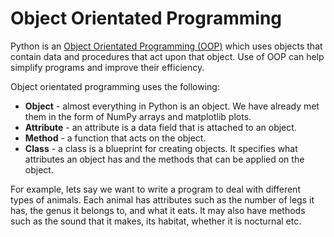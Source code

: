 # Object Orientated Programming

Python is an <a href="https://en.wikipedia.org/wiki/Object-oriented_programming" target="_blank">Object Orientated Programming (OOP)</a> which uses objects that contain data and procedures that act upon that object. Use of OOP can help simplify programs and improve their efficiency.

Object orientated programming uses the following:

- **Object** - almost everything in Python is an object. We have already met them in the form of NumPy arrays and matplotlib plots.
- **Attribute** - an attribute is a data field that is attached to an object.
- **Method** - a function that acts on the object.
- **Class** - a class is a blueprint for creating objects. It specifies what attributes an object has and the methods that can be applied on the object.

For example, lets say we want to write a program to deal with different types of animals. Each animal has attributes such as the number of legs it has, the genus it belongs to, and what it eats. It may also have methods such as the sound that it makes, its habitat, whether it is nocturnal etc. 
